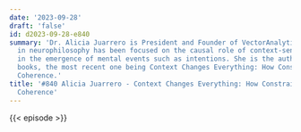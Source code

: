 ```yaml
---
date: '2023-09-28'
draft: 'false'
id: d2023-09-28-e840
summary: 'Dr. Alicia Juarrero is President and Founder of VectorAnalytica. Her research
  in neurophilosophy has been focused on the causal role of context-sensitive constraints
  in the emergence of mental events such as intentions. She is the author of several
  books, the most recent one being Context Changes Everything: How Constraints Create
  Coherence.'
title: '#840 Alicia Juarrero - Context Changes Everything: How Constraints Create
  Coherence'
---
```

{{< episode >}}
